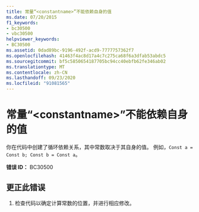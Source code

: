 ```yaml
---
title: 常量“<constantname>”不能依赖自身的值
ms.date: 07/20/2015
f1_keywords:
- bc30500
- vbc30500
helpviewer_keywords:
- BC30500
ms.assetid: 0dad89bc-9196-492f-acd9-7777757362f7
ms.openlocfilehash: 41463f4ac8d17a4c7c275ca68f6a3dfab53abdc5
ms.sourcegitcommit: bf5c5850654187705bc94cc40ebfb62fe346ab02
ms.translationtype: MT
ms.contentlocale: zh-CN
ms.lasthandoff: 09/23/2020
ms.locfileid: "91081565"
---
```

# <a name="constant-constantname-cannot-depend-on-its-own-value"></a>常量“\<constantname>”不能依赖自身的值

你在代码中创建了循环依赖关系，其中常数取决于其自身的值。 例如，`Const a = Const b; Const b = Const a`。  
  
 **错误 ID：** BC30500  
  
## <a name="to-correct-this-error"></a>更正此错误  
  
1. 检查代码以确定计算常数的位置，并进行相应修改。
